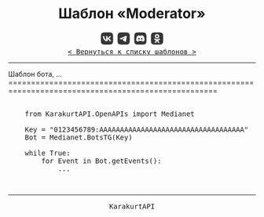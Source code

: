 <div align="center">
    <h1> Шаблон «Moderator» </h1>
    <img src="../MediaImg/MediaVK-.svg" height="30"/>
    <img src="../MediaImg/MediaTG-.svg" height="30"/>
    <img src="../MediaImg/MediaDC-.svg" height="30"/>
    <img src="../MediaImg/MediaOK-.svg" height="30"/>
    <br>
    <kbd><a href="../ReadMe.md">< Вернуться к списку шаблонов ></a></kbd>
    <hr>
</div>

<div align="left">
    Шаблон бота, ...
    ====================================================================================================
</div>

<br>

<pre lang="Python">
    from KarakurtAPI.OpenAPIs import Medianet
    
    Key = "0123456789:AAAAAAAAAAAAAAAAAAAAAAAAAAAAAAAAAAA"
    Bot = Medianet.BotsTG(Key)
    
    while True:
        for Event in Bot.getEvents():
            ...
</pre>

<div align="center">
    <br>
    <hr>
    <samp>KarakurtAPI</samp>
</div>